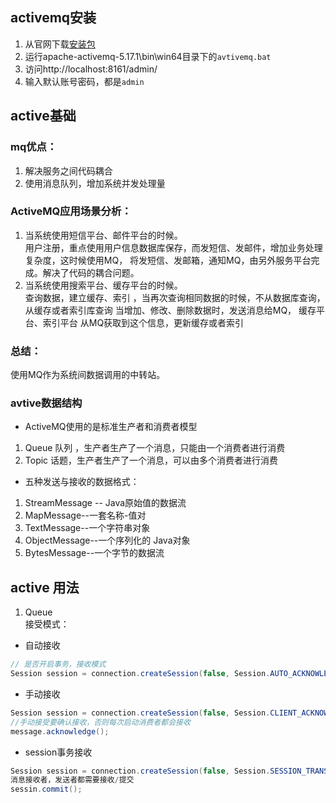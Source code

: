 ## activemq安装
1. 从官网下载[安装包](https://activemq.apache.org/components/classic/download/)
2. 运行apache-activemq-5.17.1\bin\win64目录下的`avtivemq.bat`
3. 访问http://localhost:8161/admin/
4. 输入默认账号密码，都是`admin`
## active基础
### mq优点：
1. 解决服务之间代码耦合
2. 使用消息队列，增加系统并发处理量
### ActiveMQ应用场景分析：
1. 当系统使用短信平台、邮件平台的时候。  
用户注册，重点使用用户信息数据库保存，而发短信、发邮件，增加业务处理复杂度，这时候使用MQ， 将发短信、发邮箱，通知MQ，由另外服务平台完成。解决了代码的耦合问题。
2. 当系统使用搜索平台、缓存平台的时候。  
查询数据，建立缓存、索引 ，当再次查询相同数据的时候，不从数据库查询，从缓存或者索引库查询 当增加、修改、删除数据时，发送消息给MQ， 缓存平台、索引平台 从MQ获取到这个信息，更新缓存或者索引
### 总结：
使用MQ作为系统间数据调用的中转站。
### avtive数据结构
* ActiveMQ使用的是标准生产者和消费者模型 
1. Queue 队列 ，生产者生产了一个消息，只能由一个消费者进行消费
2. Topic 话题，生产者生产了一个消息，可以由多个消费者进行消费
* 五种发送与接收的数据格式：
1. StreamMessage -- Java原始值的数据流
2. MapMessage--一套名称-值对
3. TextMessage--一个字符串对象
4. ObjectMessage--一个序列化的 Java对象
5. BytesMessage--一个字节的数据流
## active 用法
1. Queue  
接受模式：  
* 自动接收
``` java
// 是否开启事务，接收模式
Session session = connection.createSession(false, Session.AUTO_ACKNOWLEDGE);
```
* 手动接收
``` java
Session session = connection.createSession(false, Session.CLIENT_ACKNOWLEDGE);
//手动接受要确认接收，否则每次启动消费者都会接收
message.acknowledge();
```
* session事务接收
``` java
Session session = connection.createSession(false, Session.SESSION_TRANSACTED);
消息接收者，发送者都需要接收/提交
sessin.commit();
```